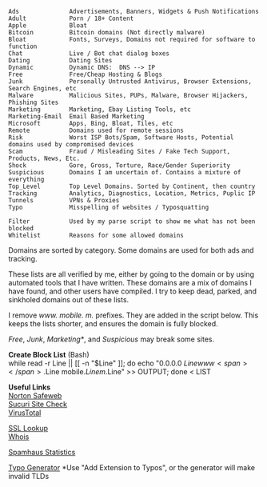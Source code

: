     Ads              Advertisements, Banners, Widgets & Push Notifications  
    Adult            Porn / 18+ Content  
    Apple            Bloat
    Bitcoin          Bitcoin domains (Not directly malware)
    Bloat            Fonts, Surveys, Domains not required for software to function  
    Chat             Live / Bot chat dialog boxes  
    Dating           Dating Sites  
    Dynamic          Dynamic DNS:  DNS --> IP  
    Free             Free/Cheap Hosting & Blogs  
    Junk             Personally Untrusted Antivirus, Browser Extensions, Search Engines, etc  
    Malware          Malicious Sites, PUPs, Malware, Browser Hijackers, Phishing Sites  
    Marketing        Marketing, Ebay Listing Tools, etc  
    Marketing-Email  Email Based Marketing  
    Microsoft        Apps, Bing, Bloat, Tiles, etc  
    Remote           Domains used for remote sessions  
    Risk             Worst ISP Bots/Spam, Software Hosts, Potential domains used by compromised devices
    Scam             Fraud / Misleading Sites / Fake Tech Support, Products, News, Etc.  
    Shock            Gore, Gross, Torture, Race/Gender Superiority  
    Suspicious       Domains I am uncertain of. Contains a mixture of everything  
    Top_Level        Top Level Domains. Sorted by Continent, then country
    Tracking         Analytics, Diagnostics, Location, Metrics, Puplic IP  
    Tunnels          VPNs & Proxies  
    Typo             Misspelling of websites / Typosquatting  
      
    Filter           Used by my parse script to show me what has not been blocked
    Whitelist        Reasons for some allowed domains  
  
Domains are sorted by category. Some domains are used for both ads and tracking.  
  
These lists are all verified by me, either by going to the domain or by using automated tools that I have written. These domains are a mix of domains I have found, and other users have compiled. I try to keep dead, parked, and sinkholed domains out of these lists.  
  
I remove _www<span></span>._ _mobile._ _m._  prefixes. They are added in the script below. This keeps the lists shorter, and ensures the domain is fully blocked.  
  
_Free_, _Junk_, _Marketing*_, and _Suspicious_ may break some sites.
  
**Create Block List**  (Bash)  
    while read -r Line || [[ -n "$Line" ]]; do echo "0.0.0.0 $Line www<span></span>.$Line mobile.$Line m.$Line" >> OUTPUT; done < LIST  
  
**Useful Links**  
[Norton Safeweb](https://safeweb.norton.com/)  
[Sucuri Site Check](https://sitecheck.sucuri.net/)  
[VirusTotal](https://www.virustotal.com/gui/home/url)  
  
[SSL Lookup](https://www.ultratools.com/tools/sslExam)  
[Whois](https://www.whois.com/whois/)  
  
[Spamhaus Statistics](https://www.spamhaus.org/statistics/countries/)  

[Typo Generator](http://domaincheckplugin.com/typo)  *Use "Add Extension to Typos", or the generator will make invalid TLDs  
